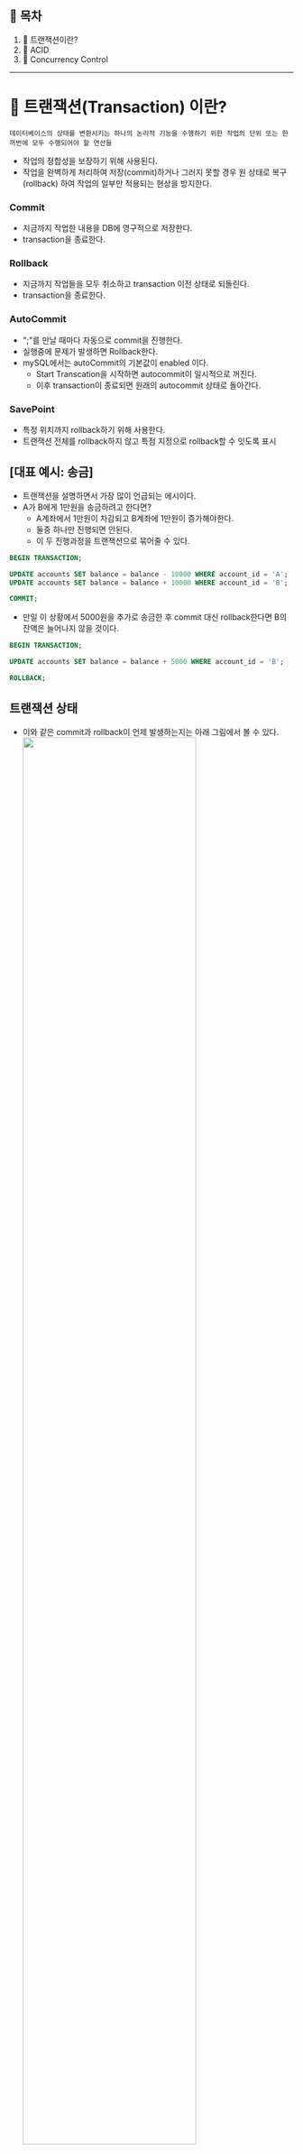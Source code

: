 ## 🚸 목차
1. 🌳 트랜잭션이란?
2. 🌳 ACID
3. 🌳 Concurrency Control

<hr>

# 🌳 트랜잭션(Transaction) 이란?
```
데이터베이스의 상태를 변환시키는 하나의 논리적 기능을 수행하기 위한 작업의 단위 또는 한꺼번에 모두 수행되어야 할 연산들
```
- 작업의 정합성을 보장하기 위해 사용된다.
- 작업을 완벽하게 처리하여 저장(commit)하거나 그러지 못할 경우 원 상태로 복구(rollback) 하여 작업의 일부만 적용되는 현상을 방지한다. 

### Commit 
- 지금까지 작업한 내용을 DB에 영구적으로 저장한다.
- transaction을 종료한다.

### Rollback
- 지금까지 작업들을 모두 취소하고 transaction 이전 상태로 되돌린다.
- transaction을 종료한다.

### AutoCommit
- ";"를 만날 때마다 자동으로 commit을 진행한다.
- 실행중에 문제가 발생하면 Rollback한다.
- mySQL에서는 autoCommit의 기본값이 enabled 이다.
  - Start Transcation을 시작하면 autocommit이 일시적으로 꺼진다.
  - 이후 transaction이 종료되면 원래의 autocommit 상태로 돌아간다.

### SavePoint
- 특정 위치까지 rollback하기 위해 사용한다.
- 트랜잭션 전체를 rollback하지 않고 특점 지정으로 rollback할 수 잇도록 표시


## [대표 예시: 송금]
- 트랜잭션을 설명하면서 가장 많이 언급되는 에시이다.
- A가 B에게 1만원을 송금하려고 한다면?
  -  A계좌에서 1만원이 차감되고 B계좌에 1만원이 증가해야한다.
  -  둘중 하나만 진행되면 안된다.
  -  이 두 진행과정을 트랜잭션으로 묶어줄 수 있다.

```sql
BEGIN TRANSACTION;

UPDATE accounts SET balance = balance - 10000 WHERE account_id = 'A';
UPDATE accounts SET balance = balance + 10000 WHERE account_id = 'B';

COMMIT;
```
- 만일 이 상황에서 5000원을 추가로 송금한 후 commit 대신 rollback한다면 B의 잔액은 늘어나지 않을 것이다.
```sql
BEGIN TRANSACTION;

UPDATE accounts SET balance = balance + 5000 WHERE account_id = 'B';

ROLLBACK;
```
## 트랜잭션 상태
- 이와 같은 commit과 rollback이 언제 발생하는지는 아래 그림에서 볼 수 있다.
  <img width = "80%" src="./image/transaction/transaction_status.png"><br>

- **Active**: 트랜잭션이 실행 중이며 동작 중인 상태
- **Partially Committed**: 트랜잭션이 마지막까지 실행되고 commit만 남겨둔 상태
- **Committed**: 트랜잭션이 정상적으로 완료 상태. 즉 실제로 메모리에에서 DB에 데이터를 쓴 상태. Rollback 불가능.
- **Failed**: 오류로 트랜잭션 실패 상태.
- **Aborted**: 트랜잭션이 취소 상태. 트랜잭션 실행 이전 데이터로 돌아감.

# 🌳 ACID
```
트랜잭션이 성공적으로 처리되어 DB의 무결성과 일관성을 보장하기 위해선 4가지 특성을 만족해야 하고 이들의 앞글자를 따 ACID라고 부른다.
```
1.  원자성 (**A**tomicity)
    - All or Nothing
    - 트랜잭션의 연산은 데이터베이스에 모두 반영되거나 전혀 반영되지 않아야 한다.
    - Commit이전에는 메모리 버퍼에만 저장해 놓았다가 실패하면 반영하지 않는다.

2. 일관성 (**C**onsistency)
   - 트랜잭션이 성공적으로 수행된 후에는 수행되기 이전과 동일하게 데이터의 일관성을 유지해야한다.
   - 트랜잭션 진행 중 DB에 정의된 rule를 위반한다면 rollback.
   - ex) 잔액은 마이너스가 될 수 없다는 조건이 존재 할 때, 50만원밖에 없는 A가 B에게 100만원을 송금하한다면 조건에 위배되어 rollback


3. 독립성, 격리성 (**I**solation)
   - 둘 이상의 트랜잭션이 동시에 진행 된다면 하나의 트랜잭션 연산이 다른 연산에 끼어들 수 없다.
   - 수행중인 트랜잭션의 연산결과는 완료되기 전까지 다른 연산에서 참조할 수 없다.
   - 복수의 병렬 트랜잭션은 서로 격리되어 마치 순차적으로 진행되는 것처럼 진행되어야 한다.
  ```
  [잔액은 마이너스가 될 수 없다는 조건이 존재 할 때]
  [A의 잔액: 50만원]
  1. A -> B (30만원)
  2. A -> C (40만원)
  
  두개의 연산이 동시에 실행된다면 오류가 발생 할 수 있다.
  1번 연산이 진행된 후 2번연산이 진행되어야 일관성 위배로 rollback될 수 있다.
  ```

4. 지속성, 영속성 (**D**urability)
   - 성공적으로 수행(commit)된 연산은 DB에 영구적으로 저장되어야 한다.

# 🌳 Concurrency Control 

## Serializability
```
[용어정리]
R1(A) : A에 대한 트랜잭션1 Read 작업
W1(A) : A에 대한 트랜잭션1 Write 작업
operation : R1(A)와 같은 작업
schedule : 여러 transaction들이 동시에 실행될 때 각 transaction에 속한 operation들의 실행 순서
```
- ACID중 Isolation에선 마치 순자적으로 진행되는 것처럼 진행되어야 한다고 적혀있다.
- Serial schedule (직렬)로 실행된다면 정합성이 보장되겠지만 시간이 오래 걸린다.
- Non-serial schedule (병렬)로 실행된다면 속도는 빠르겠지만 어떤 형태로 겹치는지에 따라 의도치 않은 결과가 나올 수 있다.

> **Conflict serializable**<br>
> serial schedule과 conflict equivalent일 때
non-serial schedule이지만 serial schedule만큼의 속도를 낼 수 있는 상태를 의미한다.

### Conflict
> 두개의 operation(작업)이 아래 세가지 조건을 만족하면 conflict operation라고 한다.
```
1. operation이 서로 다른 트랜잭션 소속
2. operation이 같은 데이터에 접근
3. 최소 하나는 write operation
```
### [예시]
> 아래에서 confilct operation는 R2(B)와 W1(B), W2(B)와 R1(B), W2(B)와 W1(B)이다.

<img width = "80%" src="./image/transaction/conflict_ex1.png"><br>
- B잔액: 100만원, 트랜잭션2: 30만원 입금
- (기존) W2(B) -> R1(B): B에 130만원 쓰기 -> B에 130만원 읽기
- (바뀜) R1(B) -> W2(B): B에 100만원 읽기 -> B에 130만원 쓰기
- 여기서 트랜잭션 1이 읽어온 B의 값은 130만원, 100만원으로 서로 상이하다.

### Confilct equivalent
> 두 개의 schedule이 두 가지 조건을 모두 만족하면 conflict equivalent
```
1. 두 schedule은 같은 transaction을 가진다.
2. 두 schedule 내에 conflict operation의 실행 순서가 동일하다.
```
### [에시]
> Sched 1, 2 는 같은 transaction을 가지고 conflict operation의 실행순서가 같다. (conflict equivalent)<br>
> Scecd 2는 순차적으로 진행된다. (Serial schedule)

<img width = "80%" src="./image/transaction/conflict_equivalent_ex1.png"><br>

- 이 때, Shced 2는 conflict serializable이라고 한다.
- 이를 구현하는 방법은 schedule이 conflict serializable하도록 보장하는 동시성 제어 프로토콜(Concurrency Control Protocol)을 적용하면 된다.
  - Lock Based Protocol (락 기반 프로토콜)
  - Time Stamp Protocol (타임스탬프 프로토콜)
  - Validation Based Protocol (검증기반 프로토콜)

<hr>

### 참조
[Github](https://github.com/devSquad-study/2023-CS-Study/blob/main/DB/db_transaction_and_acid.md)

[javatpoint](https://www.javatpoint.com/dbms-concurrency-control)
